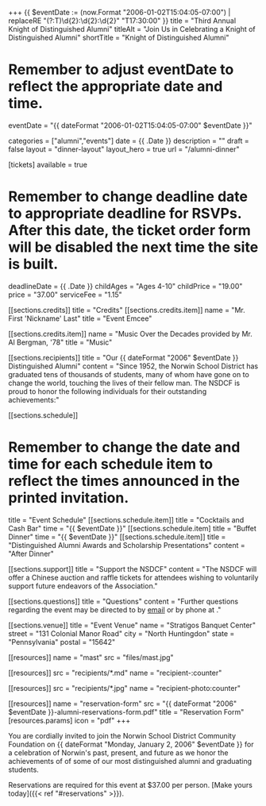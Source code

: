 +++
{{ $eventDate := (now.Format "2006-01-02T15:04:05-07:00") | replaceRE "(?:T)\\d{2}:\\d{2}:\\d{2}" "T17:30:00" }}
title       = "Third Annual Knight of Distinguished Alumni"
titleAlt    = "Join Us in Celebrating a Knight of Distinguished Alumni"
shortTitle  = "Knight of Distinguished Alumni"
# Remember to adjust eventDate to reflect the appropriate date and time.
eventDate   = "{{ dateFormat "2006-01-02T15:04:05-07:00" $eventDate }}"

categories  = ["alumni","events"]
date        = {{ .Date }}
description = ""
draft       = false
layout      = "dinner-layout"
layout_hero = true
url         = "/alumni-dinner"

[tickets]
  available    = true
  # Remember to change deadline date to appropriate deadline for RSVPs. After this date, the ticket order form will be disabled the next time the site is built.
  deadlineDate = {{ .Date }}
  childAges    = "Ages 4-10"
  childPrice   = "19.00"
  price        = "37.00"
  serviceFee   = "1.15"

[[sections.credits]]
  title   = "Credits"
  [[sections.credits.item]]
  name  = "Mr. First 'Nickname' Last"
  title = "Event Emcee"

  [[sections.credits.item]]
  name  = "Music Over the Decades provided by Mr. Al Bergman, '78"
  title = "Music"

[[sections.recipients]]
  title   = "Our {{ dateFormat "2006" $eventDate }} Distinguished Alumni"
  content = "Since 1952, the Norwin School District has graduated tens of thousands of students, many of whom have gone on to change the world, touching the lives of their fellow man. The NSDCF is proud to honor the following individuals for their outstanding achievements:"

[[sections.schedule]]
  # Remember to change the date and time for each schedule item to reflect the times announced in the printed invitation.
  title   = "Event Schedule"
  [[sections.schedule.item]]
    title = "Cocktails and Cash Bar"
    time  = "{{ $eventDate }}"
  [[sections.schedule.item]
    title = "Buffet Dinner"
    time  = "{{ $eventDate }}"
  [[sections.schedule.item]]
    title   = "Distinguished Alumni Awards and Scholarship Presentations"
    content = "After Dinner"

[[sections.support]]
  title   = "Support the NSDCF"
  content = "The NSDCF will offer a Chinese auction and raffle tickets for attendees wishing to voluntarily support future endeavors of the Association."

[[sections.questions]]
  title   = "Questions"
  content = "Further questions regarding the event may be directed to <FIRST> <LAST> by [email](mailto:alumni@nsdcf.org) or by phone at <PHONE>."

[[sections.venue]]
  title   = "Event Venue"
  name    = "Stratigos Banquet Center"
  street  = "131 Colonial Manor Road"
  city    = "North Huntingdon"
  state   = "Pennsylvania"
  postal  = "15642"

[[resources]]
  name = "mast"
  src  = "files/mast.jpg"

[[resources]]
  src  = "recipients/*.md"
  name = "recipient-:counter"

[[resources]]
  src  = "recipients/*.jpg"
  name = "recipient-photo:counter"

[[resources]]
  name  = "reservation-form"
  src   = "{{ dateFormat "2006" $eventDate }}-alumni-reservations-form.pdf"
  title = "Reservation Form"
  [resources.params]
    icon = "pdf"
+++

You are cordially invited to join the Norwin School District Community Foundation on {{ dateFormat "Monday, January 2, 2006" $eventDate }} for a celebration of Norwin's past, present, and future as we honor the achievements of of some of our most distinguished alumni and graduating students.

Reservations are required for this event at $37.00 per person. [Make yours today]({{< ref "#reservations" >}}).
